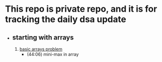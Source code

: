 # This repo is private repo, and it is for tracking the daily dsa update 

- ##  starting with arrays
  1. [basic arrays problem](https://www.youtube.com/watch?v=sNrLlmOIn-c)
     -   (44:06) mini-max in array
     

